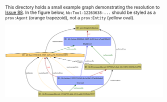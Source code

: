 This directory holds a small example graph demonstrating the resolution to [Issue 88](https://github.com/casework/CASE-Implementation-PROV-O/issues/88).  In the figure below, `kb:Tool-12263638-...` should be styled as a `prov:Agent` (orange trapezoid), not a `prov:Entity` (yellow oval).

![Example](example.svg)
